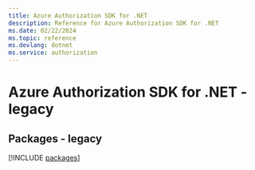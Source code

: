 ```yaml
---
title: Azure Authorization SDK for .NET
description: Reference for Azure Authorization SDK for .NET
ms.date: 02/22/2024
ms.topic: reference
ms.devlang: dotnet
ms.service: authorization
---
```

# Azure Authorization SDK for .NET - legacy
## Packages - legacy
[!INCLUDE [packages](authorization-index.md)]